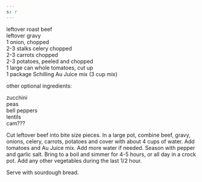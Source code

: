 ```yaml
---
s: r
---
```


leftover roast beef  
leftover gravy  
1 onion, chopped  
2-3 stalks celery chopped  
2-3 carrots chopped  
2-3 potatoes, peeled and chopped  
1 large can whole tomatoes, cut up  
1 package Schilling Au Juice mix (3 cup mix)  

other optional ingredients:  

zucchini  
peas  
bell peppers  
lentils  
cam???  


Cut leftover beef into bite size pieces. In a large pot, combine beef, gravy, onions, celery, 
carrots, potatoes and cover with about 4 cups of water. Add tomatoes and Au Juice mix. Add 
more water if needed. Season with pepper and garlic salt. Bring to a boil and simmer for 4-5 
hours, or all day in a crock pot. Add any other vegetables during the last 1/2 hour. 

Serve with sourdough bread.